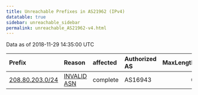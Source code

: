 ```yaml
---
title: Unreachable Prefixes in AS21962 (IPv4)
datatable: true
sidebar: unreachable_sidebar
permalink: unreachable_AS21962-v4.html
---
```


Data as of 2018-11-29 14:35:00 UTC


<div class="datatable-begin"></div>

| Prefix                                                   | Reason                                                                                                 | affected   | Authorized AS   |   MaxLength | Anchor                           |   unreachable /24s |
|:---------------------------------------------------------|:-------------------------------------------------------------------------------------------------------|:-----------|:----------------|------------:|:---------------------------------|-------------------:|
| [208.80.203.0/24](https://stat.ripe.net/208.80.203.0/24) | [INVALID ASN](https://rpki-validator.ripe.net/announcement-preview?asn=AS21962&prefix=208.80.203.0/24) | complete   | AS16943         |           0 | [ARIN](unreachable_ARIN-v4.html) |                  1 |

<div class="datatable-end"></div>